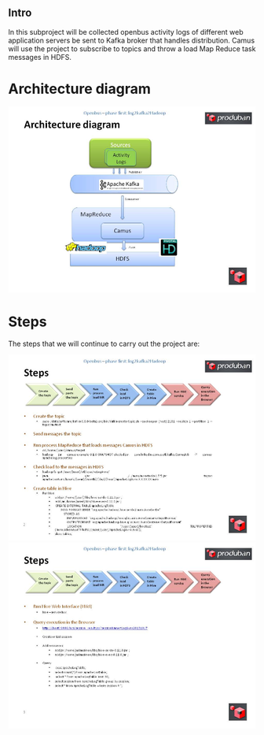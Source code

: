 ## Intro
In this subproject will be collected openbus activity logs of different web application servers be sent to Kafka broker that handles distribution. Camus will use the project to subscribe to topics and throw a load Map Reduce task messages in HDFS.

# Architecture diagram

![Architecture diagram](./Openbus%20-%20Architecture%20diagram.jpg)

# Steps

The steps that we will continue to carry out the project are:

![Steps](./Openbus%20-%20Steps%201-2.jpg)
![Steps](./Openbus%20-%20Steps%202-2.jpg)



